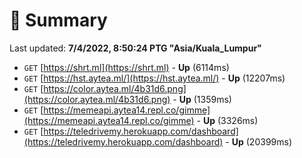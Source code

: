 # 📖 Summary
Last updated: **7/4/2022, 8:50:24 PTG "Asia/Kuala_Lumpur"**

- `GET` [https://shrt.ml](https://shrt.ml) - **Up** (6114ms)
- `GET` [https://hst.aytea.ml/](https://hst.aytea.ml/) - **Up** (12207ms)
- `GET` [https://color.aytea.ml/4b31d6.png](https://color.aytea.ml/4b31d6.png) - **Up** (1359ms)
- `GET` [https://memeapi.aytea14.repl.co/gimme](https://memeapi.aytea14.repl.co/gimme) - **Up** (3326ms)
- `GET` [https://teledrivemy.herokuapp.com/dashboard](https://teledrivemy.herokuapp.com/dashboard) - **Up** (20399ms)
